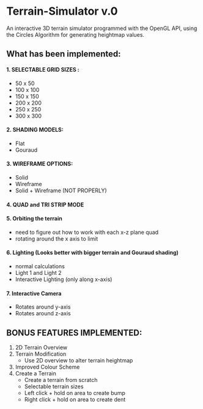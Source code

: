 # Terrain-Simulator v.0
An interactive 3D terrain simulator programmed with the OpenGL API, using the Circles Algorithm for generating heightmap values.  

## What has been implemented:
#### 1. SELECTABLE GRID SIZES : 
   - 50 x 50
   - 100 x 100
   - 150 x 150
   - 200 x 200
   - 250 x 250
   - 300 x 300
#### 2. SHADING MODELS: 
   - Flat
   - Gouraud
#### 3. WIREFRAME OPTIONS: 
   - Solid	      
   - Wireframe
   - Solid + Wireframe (NOT PROPERLY)
#### 4. QUAD and TRI STRIP MODE
#### 5. Orbiting the terrain 
   - need to figure out how to work with each x-z plane quad
   - rotating around the x axis to limit
#### 6. Lighting (Looks better with bigger terrain and Gouraud shading)
   - normal calculations
   - Light 1 and Light 2
   - Interactive Lighting (only along x-axis)
#### 7. Interactive Camera
   - Rotates around y-axis
   - Rotates around z-axis

## BONUS FEATURES IMPLEMENTED:
1. 2D Terrain Overview
2. Terrain Modification
   - Use 2D overview to alter terrain heightmap
3. Improved Colour Scheme
4. Create a Terrain 
   - Create a terrain from scratch
   - Selectable terrain sizes 
   - Left click + hold on area to create bump
   - Right click + hold on area to create dent 
